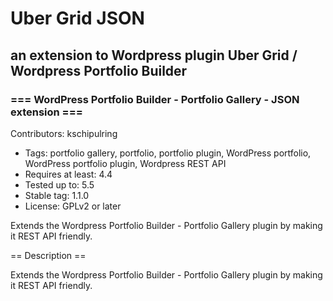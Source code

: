 # Uber Grid JSON
## an extension to Wordpress plugin Uber Grid / Wordpress Portfolio Builder

### === WordPress Portfolio Builder - Portfolio Gallery - JSON extension ===
Contributors: kschipulring

- Tags: portfolio gallery, portfolio, portfolio plugin, WordPress portfolio, WordPress portfolio plugin, Wordpress REST API
- Requires at least: 4.4
- Tested up to: 5.5
- Stable tag: 1.1.0
- License: GPLv2 or later


Extends the Wordpress Portfolio Builder - Portfolio Gallery plugin by making it REST API friendly.

== Description ==

Extends the Wordpress Portfolio Builder - Portfolio Gallery plugin by making it REST API friendly.
